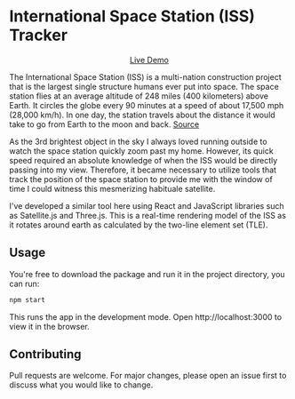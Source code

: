 # International Space Station (ISS) Tracker

<p align="center">
  <a href="https://awilliamson10.github.io/iss-tracker">Live Demo</a> 
</p>

The International Space Station (ISS) is a multi-nation construction project that is the largest single structure humans ever put into space. The space station flies at an average altitude of 248 miles (400 kilometers) above Earth. It circles the globe every 90 minutes at a speed of about 17,500 mph (28,000 km/h). In one day, the station travels about the distance it would take to go from Earth to the moon and back. [Source](https://www.space.com/16748-international-space-station.html)

As the 3rd brightest object in the sky I always loved running outside to watch the space station quickly zoom past my home. However, its quick speed required an absolute knowledge of when the ISS would be directly passing into my view. Therefore, it became necessary to utilize tools that track the position of the space station to provide me with the window of time I could witness this mesmerizing habituale satellite. 

I've developed a similar tool here using React and JavaScript libraries such as Satellite.js and Three.js. This is a real-time rendering model of the ISS as it rotates around earth as calculated by the two-line element set (TLE). 


## Usage

You're free to download the package and run it in the project directory, you can run:
```bash
npm start
```
This runs the app in the development mode.
Open http://localhost:3000 to view it in the browser.

## Contributing
Pull requests are welcome. For major changes, please open an issue first to discuss what you would like to change.
